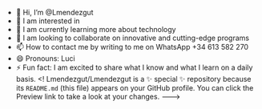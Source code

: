 - 👋 Hi, I’m @Lmendezgut
- 👀 I am interested in
- 🌱 I am currently learning more about technology
- 💞️ I am looking to collaborate on innovative and cutting-edge programs
- 📫 How to contact me by writing to me on WhatsApp +34 613 582 270
- 😄 Pronouns: Luci
- ⚡ Fun fact: I am excited to share what I know and what I learn on a daily basis.
<!
Lmendezgut/Lmendezgut is a ✨ special ✨ repository because its `README.md` (this file) appears on your GitHub profile.
You can click the Preview link to take a look at your changes.
--->
